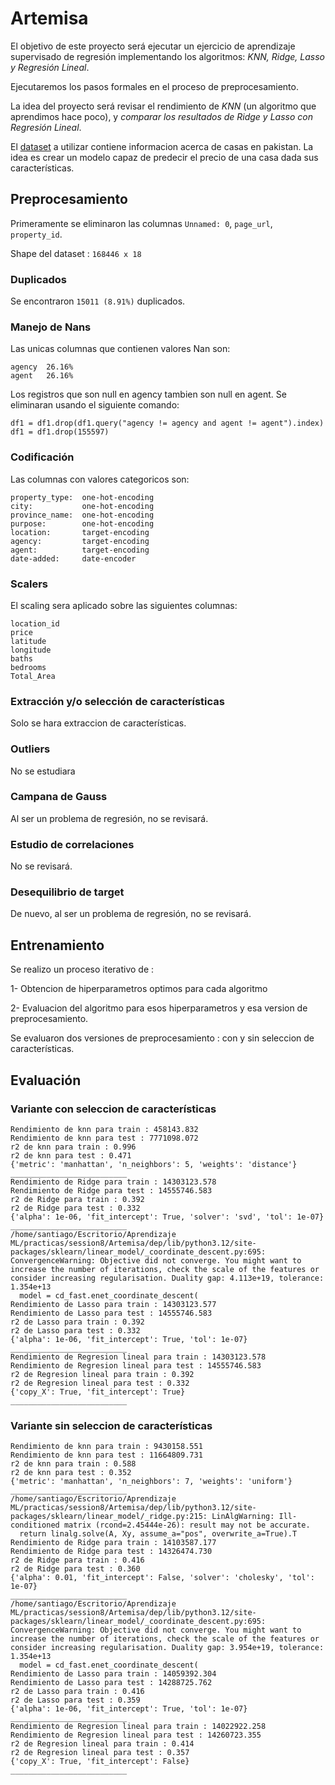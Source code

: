 
# Artemisa

El objetivo de este proyecto será ejecutar un ejercicio de aprendizaje supervisado de regresión implementando los algoritmos: *KNN, Ridge, Lasso y Regresión Lineal*.

Ejecutaremos los pasos formales en el proceso de preprocesamiento.

La idea del proyecto será revisar el rendimiento de *KNN* (un algoritmo que aprendimos hace poco), y *comparar los resultados de Ridge y Lasso con Regresión Lineal*.

El [dataset](https://www.kaggle.com/datasets/ebrahimhaquebhatti/pakistan-house-price-prediction) a utilizar contiene informacion acerca de casas en pakistan. La idea es crear un modelo capaz de predecir el precio de una casa dada sus características.


## Preprocesamiento

Primeramente se eliminaron las columnas `Unnamed: 0`, `page_url`, `property_id`.

Shape del dataset : `168446 x 18`

### Duplicados

Se encontraron `15011 (8.91%)` duplicados.

### Manejo de Nans

Las unicas columnas que contienen valores Nan son:

```
agency  26.16%
agent   26.16%
```

Los registros que son null en agency tambien son null en agent. Se eliminaran usando el siguiente comando:

```
df1 = df1.drop(df1.query("agency != agency and agent != agent").index)
df1 = df1.drop(155597)
```

### Codificación

Las columnas con valores categoricos son:


```
property_type:  one-hot-encoding
city:           one-hot-encoding
province_name:  one-hot-encoding
purpose:        one-hot-encoding
location:       target-encoding
agency:         target-encoding
agent:          target-encoding
date-added:     date-encoder
```

### Scalers

El scaling sera aplicado sobre las siguientes columnas:

```
location_id
price
latitude
longitude
baths
bedrooms
Total_Area
```

### Extracción y/o selección de características

Solo se hara extraccion de características.

### Outliers

No se estudiara

### Campana de Gauss

Al ser un problema de regresión, no se revisará.

### Estudio de correlaciones

No se revisará.

### Desequilibrio de target

De nuevo, al ser un problema de regresión, no se revisará.


## Entrenamiento

Se realizo un proceso iterativo de :

1- Obtencion de hiperparametros optimos para cada algoritmo

2- Evaluacion del algoritmo para esos hiperparametros y esa version de preprocesamiento.

Se evaluaron dos versiones de preprocesamiento : con y sin seleccion de características.

## Evaluación


### Variante con seleccion de características

```
Rendimiento de knn para train : 458143.832
Rendimiento de knn para test : 7771098.072
r2 de knn para train : 0.996
r2 de knn para test : 0.471
{'metric': 'manhattan', 'n_neighbors': 5, 'weights': 'distance'}
__________________________
Rendimiento de Ridge para train : 14303123.578
Rendimiento de Ridge para test : 14555746.583
r2 de Ridge para train : 0.392
r2 de Ridge para test : 0.332
{'alpha': 1e-06, 'fit_intercept': True, 'solver': 'svd', 'tol': 1e-07}
__________________________
/home/santiago/Escritorio/Aprendizaje ML/practicas/session8/Artemisa/dep/lib/python3.12/site-packages/sklearn/linear_model/_coordinate_descent.py:695: ConvergenceWarning: Objective did not converge. You might want to increase the number of iterations, check the scale of the features or consider increasing regularisation. Duality gap: 4.113e+19, tolerance: 1.354e+13
  model = cd_fast.enet_coordinate_descent(
Rendimiento de Lasso para train : 14303123.577
Rendimiento de Lasso para test : 14555746.583
r2 de Lasso para train : 0.392
r2 de Lasso para test : 0.332
{'alpha': 1e-06, 'fit_intercept': True, 'tol': 1e-07}
__________________________
Rendimiento de Regresion lineal para train : 14303123.578
Rendimiento de Regresion lineal para test : 14555746.583
r2 de Regresion lineal para train : 0.392
r2 de Regresion lineal para test : 0.332
{'copy_X': True, 'fit_intercept': True}
__________________________

```

### Variante sin seleccion de características

```
Rendimiento de knn para train : 9430158.551
Rendimiento de knn para test : 11664809.731
r2 de knn para train : 0.588
r2 de knn para test : 0.352
{'metric': 'manhattan', 'n_neighbors': 7, 'weights': 'uniform'}
__________________________
/home/santiago/Escritorio/Aprendizaje ML/practicas/session8/Artemisa/dep/lib/python3.12/site-packages/sklearn/linear_model/_ridge.py:215: LinAlgWarning: Ill-conditioned matrix (rcond=2.45444e-26): result may not be accurate.
  return linalg.solve(A, Xy, assume_a="pos", overwrite_a=True).T
Rendimiento de Ridge para train : 14103587.177
Rendimiento de Ridge para test : 14326474.730
r2 de Ridge para train : 0.416
r2 de Ridge para test : 0.360
{'alpha': 0.01, 'fit_intercept': False, 'solver': 'cholesky', 'tol': 1e-07}
__________________________
/home/santiago/Escritorio/Aprendizaje ML/practicas/session8/Artemisa/dep/lib/python3.12/site-packages/sklearn/linear_model/_coordinate_descent.py:695: ConvergenceWarning: Objective did not converge. You might want to increase the number of iterations, check the scale of the features or consider increasing regularisation. Duality gap: 3.954e+19, tolerance: 1.354e+13
  model = cd_fast.enet_coordinate_descent(
Rendimiento de Lasso para train : 14059392.304
Rendimiento de Lasso para test : 14288725.762
r2 de Lasso para train : 0.416
r2 de Lasso para test : 0.359
{'alpha': 1e-06, 'fit_intercept': True, 'tol': 1e-07}
__________________________
Rendimiento de Regresion lineal para train : 14022922.258
Rendimiento de Regresion lineal para test : 14260723.355
r2 de Regresion lineal para train : 0.414
r2 de Regresion lineal para test : 0.357
{'copy_X': True, 'fit_intercept': False}
__________________________
```
